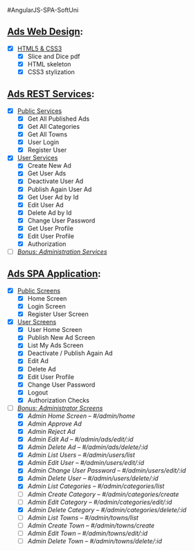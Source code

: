 #AngularJS-SPA-SoftUni

## [Ads Web Design](/../../milestones/Web%20Design):
- [x] [HTML5 & CSS3](/../../issues/1)
  - [x] Slice and Dice pdf
  - [x] HTML skeleton
  - [x] CSS3 stylization
  
## [Ads REST Services](/../../milestones/REST%20Services):
- [x] [Public Services](/../../issues/2)
  - [x] Get All Published Ads
  - [x] Get All Categories
  - [x] Get All Towns
  - [x] User Login
  - [x] Register User
- [x] [User Services](/../../issues/3)
  - [x] Create New Ad
  - [x] Get User Ads
  - [x] Deactivate User Ad
  - [X] Publish Again User Ad
  - [X] Get User Ad by Id
  - [X]	Edit User Ad
  - [X] Delete Ad by Id
  - [x] Change User Password
  - [x] Get User Profile
  - [x]	Edit User Profile
  - [x]	Authorization
- [ ] [*Bonus: Administration Services*](/../../issues/4)
  
## [Ads SPA Application](/../../milestones/SPA%20Application):
- [x] [Public Screens](/../../issues/5)
  - [x] Home Screen
  - [x] Login Screen
  - [x] Register User Screen
- [x] [User Screens](/../../issues/6)
  - [x] User Home Screen
  - [x] Publish New Ad Screen
  - [x] List My Ads Screen
  - [x] Deactivate / Publish Again Ad
  - [x] Edit Ad
  - [x]	Delete Ad
  - [x] Edit User Profile
  - [x] Change User Password
  - [x] Logout
  - [x]	Authorization Checks
- [ ] [*Bonus: Administrator Screens*](/../../issues/7)
  - [x] *Admin Home Screen – #/admin/home*
  - [x] *Admin Approve Ad*
  - [x] *Admin Reject Ad*
  - [x] *Admin Edit Ad – #/admin/ads/edit/:id*
  - [x] *Admin Delete Ad – #/admin/ads/delete/:id*
  - [x] *Admin List Users – #/admin/users/list*
  - [x] *Admin Edit User – #/admin/users/edit/:id*
  - [x] *Admin Change User Password – #/admin/users/edit/:id*
  - [x] *Admin Delete User – #/admin/users/delete/:id*
  - [x] *Admin List Categories – #/admin/categories/list*
  - [ ] *Admin Create Category – #/admin/categories/create*
  - [ ] *Admin Edit Category – #/admin/categories/edit/:id*
  - [x] *Admin Delete Category – #/admin/categories/delete/:id*
  - [ ] *Admin List Towns – #/admin/towns/list*
  - [ ] *Admin Create Town – #/admin/towns/create*
  - [ ] *Admin Edit Town – #/admin/towns/edit/:id*
  - [ ] *Admin Delete Town – #/admin/towns/delete/:id*
